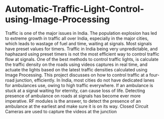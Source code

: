 # Automatic-Traffic-Light-Control-using-Image-Processing
Traffic is one of the major issues in India. The population explosion has led to extreme growth in traffic all over India, 
especially in the major cities, which leads to wastage of fuel and time, waiting at signals. Most signals have preset values for timers. 
Traffic in India being very unpredictable, and haphazard using preset timers is not the most efficient way to control traffic flow at signals.
One of the best methods to control traffic lights, is calculate the traffic density on the roads using videos captures in real time, 
and actuate the lights based on the latest traffic densities calculated using Image Processing. 
This project discusses on how to control traffic at a four-road junction, efficiently. 
In India, most cities do not have dedicated lanes for ambulances use, owing to high traffic everywhere. 
If an ambulance is stuck at a signal waiting for eternity, can cause loss of life. Detecting presence of ambulance on roads at signals has become ever more imperative.
RF modules is the answer, to detect the presence of an ambulance at the earliest and make sure it is on its way. 
Closed Circuit Cameras are used to capture the videos at the junction
